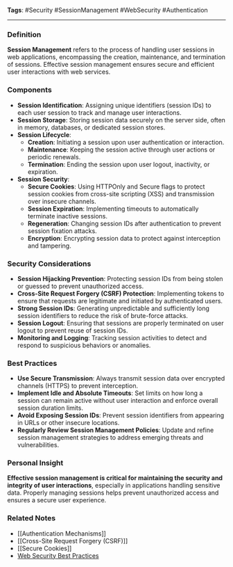 **Tags**: #Security #SessionManagement #WebSecurity #Authentication

---

### Definition

**Session Management** refers to the process of handling user sessions in web applications, encompassing the creation, maintenance, and termination of sessions. Effective session management ensures secure and efficient user interactions with web services.

### Components

- **Session Identification**: Assigning unique identifiers (session IDs) to each user session to track and manage user interactions.
- **Session Storage**: Storing session data securely on the server side, often in memory, databases, or dedicated session stores.
- **Session Lifecycle**:
    - **Creation**: Initiating a session upon user authentication or interaction.
    - **Maintenance**: Keeping the session active through user actions or periodic renewals.
    - **Termination**: Ending the session upon user logout, inactivity, or expiration.
- **Session Security**:
    - **Secure Cookies**: Using HTTPOnly and Secure flags to protect session cookies from cross-site scripting (XSS) and transmission over insecure channels.
    - **Session Expiration**: Implementing timeouts to automatically terminate inactive sessions.
    - **Regeneration**: Changing session IDs after authentication to prevent session fixation attacks.
    - **Encryption**: Encrypting session data to protect against interception and tampering.

### Security Considerations

- **Session Hijacking Prevention**: Protecting session IDs from being stolen or guessed to prevent unauthorized access.
- **Cross-Site Request Forgery (CSRF) Protection**: Implementing tokens to ensure that requests are legitimate and initiated by authenticated users.
- **Strong Session IDs**: Generating unpredictable and sufficiently long session identifiers to reduce the risk of brute-force attacks.
- **Session Logout**: Ensuring that sessions are properly terminated on user logout to prevent reuse of session IDs.
- **Monitoring and Logging**: Tracking session activities to detect and respond to suspicious behaviors or anomalies.

### Best Practices

- **Use Secure Transmission**: Always transmit session data over encrypted channels (HTTPS) to prevent interception.
- **Implement Idle and Absolute Timeouts**: Set limits on how long a session can remain active without user interaction and enforce overall session duration limits.
- **Avoid Exposing Session IDs**: Prevent session identifiers from appearing in URLs or other insecure locations.
- **Regularly Review Session Management Policies**: Update and refine session management strategies to address emerging threats and vulnerabilities.

### Personal Insight

**Effective session management is critical for maintaining the security and integrity of user interactions**, especially in applications handling sensitive data. Properly managing sessions helps prevent unauthorized access and ensures a secure user experience.

### Related Notes

- [[Authentication Mechanisms]]
- [[Cross-Site Request Forgery (CSRF)]]
- [[Secure Cookies]]
- [Web Security Best Practices](Web%20Security%20Best%20Practices.md)